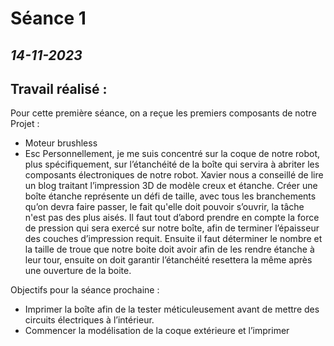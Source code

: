 # **Séance 1**
## *14-11-2023* 
## Travail réalisé : 
 
Pour cette première séance, on a reçue les premiers composants de notre Projet : 
-	Moteur brushless 
-	Esc 
Personnellement, je me suis concentré sur la coque de notre robot, plus spécifiquement, sur l’étanchéité de la boîte qui servira à abriter les composants électroniques de notre robot. 
Xavier nous a conseillé de lire un blog traitant l’impression 
3D de modèle creux et étanche.
Créer une boîte étanche représente un défi de taille, avec tous les branchements qu’on devra faire passer, le fait qu'elle doit pouvoir s’ouvrir, la tâche n'est pas des plus aisés. Il faut tout d’abord prendre en compte la force de pression qui sera exercé sur notre boîte, afin de terminer l’épaisseur des couches d’impression requit. Ensuite il faut déterminer le nombre et la taille de troue que notre boite doit avoir afin de les rendre étanche à leur tour, ensuite on doit garantir l’étanchéité resettera la même après une ouverture de la boite.

Objectifs pour la séance prochaine : 
-	Imprimer la boîte afin de la tester méticuleusement avant de mettre des circuits électriques à l’intérieur.
-	Commencer la modélisation de la coque extérieure et l’imprimer
